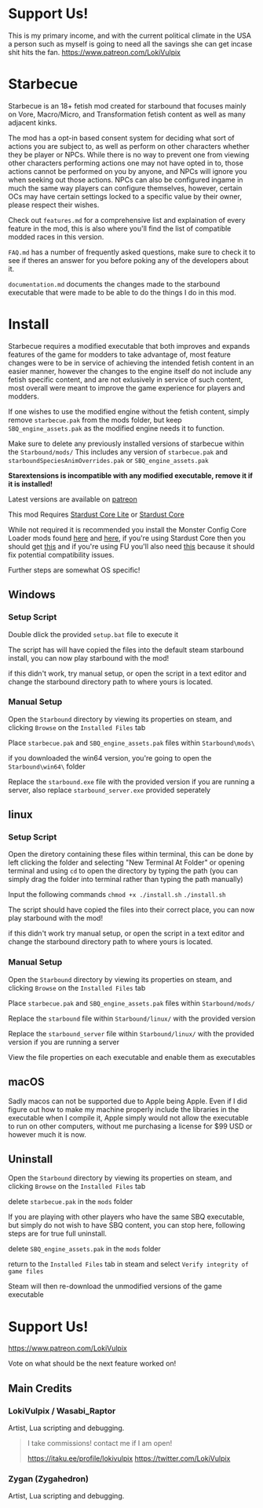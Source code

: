 # Support Us!
This is my primary income, and with the current political climate in the USA a person such as myself is going to need all the savings she can get incase shit hits the fan.
https://www.patreon.com/LokiVulpix

# Starbecue

Starbecue is an 18+ fetish mod created for starbound that focuses mainly on Vore, Macro/Micro, and Transformation fetish content as well as many adjacent kinks.

The mod has a opt-in based consent system for deciding what sort of actions you are subject to, as well as perform on other characters whether they be player or NPCs. While there is no way to prevent one from viewing other characters performing actions one may not have opted in to, those actions cannot be performed on you by anyone, and NPCs will ignore you when seeking out those actions. NPCs can also be configured ingame in much the same way players can configure themselves, however, certain OCs may have certain settings locked to a specific value by their owner, please respect their wishes.

Check out `features.md` for a comprehensive list and explaination of every feature in the mod, this is also where you'll find the list of compatible modded races in this version.

`FAQ.md` has a number of frequently asked questions, make sure to check it to see if theres an answer for you before poking any of the developers about it.

`documentation.md` documents the changes made to the starbound executable that were made to be able to do the things I do in this mod.

# Install

Starbecue requires a modified executable that both improves and expands features of the game for modders to take advantage of, most feature changes were to be in service of achieving the intended fetish content in an easier manner, however the changes to the engine itself do not include any fetish specific content, and are not exlusively in service of such content, most overall were meant to improve the game experience for players and modders.

If one wishes to use the modified engine without the fetish content, simply remove `starbecue.pak` from the mods folder, but keep `SBQ_engine_assets.pak` as the modified engine needs it to function.

Make sure to delete any previously installed versions of starbecue within the `Starbound/mods/`
This includes any version of `starbecue.pak` and `starboundSpeciesAnimOverrides.pak` or `SBQ_engine_assets.pak`

**Starextensions is incompatible with any modified executable, remove it if it is installed!**

Latest versions are available on [patreon](https://www.patreon.com/LokiVulpix)

This mod Requires [Stardust Core Lite](https://steamcommunity.com/sharedfiles/filedetails/?id=2512589532) or [Stardust Core](https://steamcommunity.com/sharedfiles/filedetails/?id=764887546)

While not required it is recommended you install the Monster Config Core Loader mods found [here](https://steamcommunity.com/sharedfiles/filedetails/?id=2442860690) and [here](https://steamcommunity.com/sharedfiles/filedetails/?id=2442873217), if you're using Stardust Core then you should get [this](https://steamcommunity.com/sharedfiles/filedetails/?id=2690363974) and if you're using FU you'll also need [this](https://steamcommunity.com/sharedfiles/filedetails/?id=2442880727) because it should fix potential compatibility issues.

Further steps are somewhat OS specific!

## Windows

### Setup Script
Double dlick the provided `setup.bat` file to execute it

The script has will have copied the files into the default steam starbound install, you can now play starbound with the mod!

if this didn't work, try manual setup, or open the script in a text editor and change the starbound directory path to where yours is located.

### Manual Setup
Open the `Starbound` directory by viewing its properties on steam, and clicking `Browse` on the `Installed Files` tab

Place `starbecue.pak` and `SBQ_engine_assets.pak` files within `Starbound\mods\`

if you downloaded the win64 version, you're going to open the `Starbound\win64\` folder

Replace the `starbound.exe` file with the provided version
if you are running a server, also replace `starbound_server.exe` provided seperately

## linux

### Setup Script

Open the diretory containing these files within terminal, this can be done by left clicking the folder and selecting "New Terminal At Folder" or opening terminal and using `cd` to open the directory by typing the path (you can simply drag the folder into terminal rather than typing the path manually)

Input the following commands
`chmod +x ./install.sh`
`./install.sh`

The script should have copied the files into their correct place, you can now play starbound with the mod!

if this didn't work try manual setup, or open the script in a text editor and change the starbound directory path to where yours is located.

### Manual Setup

Open the `Starbound` directory by viewing its properties on steam, and clicking `Browse` on the `Installed Files` tab

Place `starbecue.pak` and `SBQ_engine_assets.pak` files within `Starbound/mods/`

Replace the `starbound` file within `Starbound/linux/` with the provided version

Replace the `starbound_server` file within `Starbound/linux/` with the provided version if you are running a server

View the file properties on each executable and enable them as executables

## macOS
Sadly macos can not be supported due to Apple being Apple. Even if I did figure out how to make my machine properly include the libraries in the executable when I compile it, Apple simply would not allow the executable to run on other computers, without me purchasing a license for $99 USD or however much it is now.

## Uninstall

Open the `Starbound` directory by viewing its properties on steam, and clicking `Browse` on the `Installed Files` tab

delete `starbecue.pak` in the `mods` folder

If you are playing with other players who have the same SBQ executable, but simply do not wish to have SBQ content, you can stop here, following steps are for true full uninstall.

delete `SBQ_engine_assets.pak` in the `mods` folder

return to the `Installed Files` tab in steam and select `Verify integrity of game files`



Steam will then re-download the unmodified versions of the game executable


# Support Us!

https://www.patreon.com/LokiVulpix

Vote on what should be the next feature worked on!

## Main Credits

### LokiVulpix / Wasabi_Raptor

Artist, Lua scripting and debugging.

> I take commissions! contact me if I am open!
>
> https://itaku.ee/profile/lokivulpix
> https://twitter.com/LokiVulpix

### Zygan (Zygahedron)

Artist, Lua scripting and debugging.
